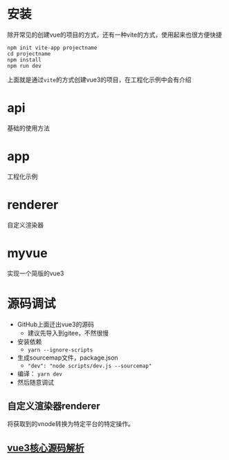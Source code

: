 # 安装
除开常见的创建vue的项目的方式，还有一种vite的方式，使用起来也很方便快捷  
```
npm init vite-app projectname
cd projectname
npm install
npm run dev
```
上面就是通过``vite``的方式创建vue3的项目，在工程化示例中会有介绍
# api
基础的使用方法
# app
工程化示例
# renderer
自定义渲染器
# myvue
实现一个简版的vue3

# 源码调试
- GitHub上面迁出vue3的源码
  - 建议先导入到gitee，不然很慢
- 安装依赖
  - ``yarn --ignore-scripts``
- ⽣成sourcemap⽂件，package.json
  - ``"dev": "node scripts/dev.js --sourcemap"``
- 编译： ``yarn dev``
- 然后随意调试

## 自定义渲染器renderer
将获取到的vnode转换为特定平台的特定操作。

## [vue3核心源码解析](https://www.processon.com/view/link/612e7c9cf346fb01fa4e800f)